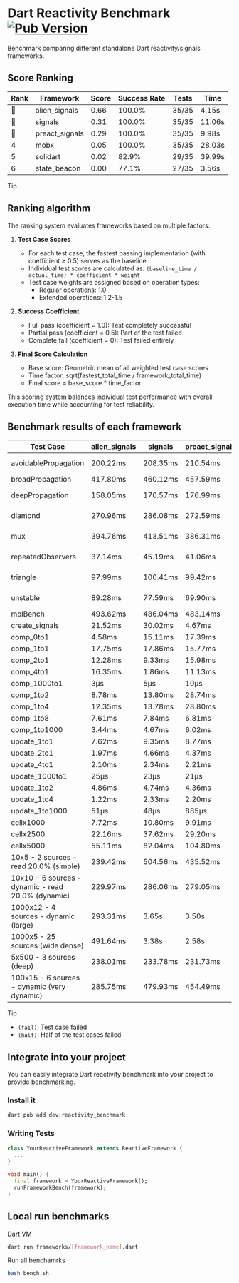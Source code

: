 # Dart Reactivity Benchmark [![Pub Version](https://img.shields.io/pub/v/reactivity_benchmark)](https://pub.dev/packages/reactivity_benchmark)

Benchmark comparing different standalone Dart reactivity/signals frameworks.

## Score Ranking

<!-- ranking start -->
| Rank | Framework | Score | Success Rate | Tests | Time |
|------|-----------|-------|--------------|-------|------|
| 🥇 | alien_signals | 0.66 | 100.0% | 35/35 | 4.15s |
| 🥈 | signals | 0.31 | 100.0% | 35/35 | 11.06s |
| 🥉 | preact_signals | 0.29 | 100.0% | 35/35 | 9.98s |
| 4 | mobx | 0.05 | 100.0% | 35/35 | 28.03s |
| 5 | solidart | 0.02 | 82.9% | 29/35 | 39.99s |
| 6 | state_beacon | 0.00 | 77.1% | 27/35 | 3.56s |

<!-- ranking end -->

> [!TIP]
> ## Ranking algorithm
>
> The ranking system evaluates frameworks based on multiple factors:
>
> 1. **Test Case Scores**
>    - For each test case, the fastest passing implementation (with coefficient ≥ 0.5) serves as the baseline
>    - Individual test scores are calculated as: `(baseline_time / actual_time) * coefficient * weight`
>    - Test case weights are assigned based on operation types:
>      - Regular operations: 1.0
>      - Extended operations: 1.2-1.5
>
> 2. **Success Coefficient**
>    - Full pass (coefficient = 1.0): Test completely successful
>    - Partial pass (coefficient = 0.5): Part of the test failed
>    - Complete fail (coefficient = 0): Test failed entirely
>
> 3. **Final Score Calculation**
>    - Base score: Geometric mean of all weighted test case scores
>    - Time factor: sqrt(fastest_total_time / framework_total_time)
>    - Final score = base_score * time_factor
>
> This scoring system balances individual test performance with overall execution time while accounting for test reliability.

## Benchmark results of each framework

<!-- test-case start -->
| Test Case | alien_signals | signals | preact_signals | solidart | state_beacon | mobx |
|---|---|---|---|---|---|---|
| avoidablePropagation | 200.22ms | 208.35ms | 210.54ms | 2.19s | 164.51ms (fail) | 2.32s |
| broadPropagation | 417.80ms | 460.12ms | 457.59ms | 5.48s | 6.71ms (fail) | 4.43s |
| deepPropagation | 158.05ms | 170.57ms | 176.99ms | 2.01s | 141.11ms (fail) | 1.57s |
| diamond | 270.96ms | 286.08ms | 272.59ms | 3.48s | 194.58ms (fail) | 2.48s |
| mux | 394.76ms | 413.51ms | 386.31ms | 2.06s | 194.50ms (fail) | 1.92s |
| repeatedObservers | 37.14ms | 45.19ms | 41.06ms | 209.93ms | 54.35ms (fail) | 237.72ms |
| triangle | 97.99ms | 100.41ms | 99.42ms | 1.13s | 79.77ms (fail) | 777.24ms |
| unstable | 89.28ms | 77.59ms | 69.90ms | 344.26ms | 339.20ms (fail) | 354.14ms |
| molBench | 493.62ms | 486.04ms | 483.14ms | 1.75s | 933μs | 589.05ms |
| create_signals | 21.52ms | 30.02ms | 4.67ms | 81.27ms | 74.94ms | 83.48ms |
| comp_0to1 | 4.58ms | 15.11ms | 17.39ms | 29.52ms | 53.42ms | 28.68ms |
| comp_1to1 | 17.75ms | 17.86ms | 15.77ms | 63.27ms | 53.06ms | 37.33ms |
| comp_2to1 | 12.28ms | 9.33ms | 15.98ms | 27.89ms | 36.00ms | 23.23ms |
| comp_4to1 | 16.35ms | 1.86ms | 11.13ms | 13.53ms | 18.04ms | 14.02ms |
| comp_1000to1 | 3μs | 5μs | 10μs | 2.29ms | 43μs | 15μs |
| comp_1to2 | 8.78ms | 13.80ms | 28.74ms | 32.30ms | 45.75ms | 33.78ms |
| comp_1to4 | 12.35ms | 13.78ms | 28.80ms | 30.49ms | 43.17ms | 20.96ms |
| comp_1to8 | 7.61ms | 7.84ms | 6.81ms | 24.27ms | 43.28ms | 23.83ms |
| comp_1to1000 | 3.44ms | 4.67ms | 6.02ms | 19.43ms | 40.13ms | 16.11ms |
| update_1to1 | 7.62ms | 9.35ms | 8.77ms | 43.35ms | 9.80ms | 21.45ms |
| update_2to1 | 1.97ms | 4.66ms | 4.37ms | 22.16ms | 2.88ms | 10.54ms |
| update_4to1 | 2.10ms | 2.34ms | 2.21ms | 10.73ms | 3.04ms | 7.79ms |
| update_1000to1 | 25μs | 23μs | 21μs | 115μs | 15μs | 53μs |
| update_1to2 | 4.86ms | 4.74ms | 4.36ms | 21.64ms | 4.38ms | 11.21ms |
| update_1to4 | 1.22ms | 2.33ms | 2.20ms | 10.97ms | 1.47ms | 5.38ms |
| update_1to1000 | 51μs | 48μs | 885μs | 224μs | 401μs | 163μs |
| cellx1000 | 7.72ms | 10.80ms | 9.91ms | 179.72ms | 6.21ms | 88.02ms |
| cellx2500 | 22.16ms | 37.62ms | 29.20ms | 535.84ms | 26.40ms | 272.63ms |
| cellx5000 | 55.11ms | 82.04ms | 104.80ms | 1.21s | 81.16ms | 573.72ms |
| 10x5 - 2 sources - read 20.0% (simple) | 239.42ms | 504.56ms | 435.52ms | 2.67s (partial) | 262.24ms | 2.02s |
| 10x10 - 6 sources - dynamic - read 20.0% (dynamic) | 229.97ms | 286.06ms | 279.05ms | 2.38s (partial) | 209.06ms | 1.54s |
| 1000x12 - 4 sources - dynamic (large) | 293.31ms | 3.65s | 3.50s | 4.11s (partial) | 358.40ms | 1.90s |
| 1000x5 - 25 sources (wide dense) | 491.64ms | 3.38s | 2.58s | 4.95s (partial) | 506.83ms | 3.71s |
| 5x500 - 3 sources (deep) | 238.01ms | 233.78ms | 231.73ms | 2.05s (partial) | 237.74ms | 1.18s |
| 100x15 - 6 sources - dynamic (very dynamic) | 285.75ms | 479.93ms | 454.49ms | 2.81s (partial) | 265.73ms | 1.73s |

<!-- test-case end -->

> [!TIP]
> - `(fail)`: Test case failed
> - `(half)`: Half of the test cases failed

## Integrate into your project

You can easily integrate Dart reactivity benchmark into your project to provide benchmarking.

### Install it

```bash
dart pub add dev:reactivity_benchmark
```

### Writing Tests

```dart
class YourReactiveFramework extends ReactiveFramework {
  ...
}

void main() {
  final framework = YourReactiveFramework();
  runFrameworkBench(framework);
}
```

## Local run benchmarks

Dart VM
```bash
dart run frameworks/[framework_name].dart
```

Run all benchamrks
```bash
bash bench.sh
```
